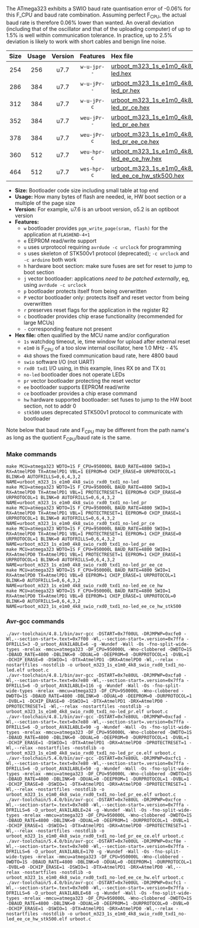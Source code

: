The ATmega323 exhibits a SWIO baud rate quantisation error of -0.06% for this F_CPU and baud rate combination. Assuming perfect F<sub>CPU</sub>, the actual baud rate is therefore 0.06% lower than wanted. An overall deviation (including that of the oscillator and that of the uploading computer) of up to 1.5% is well within communication tolerance. In practice, up to 2.5% deviation is likely to work with short cables and benign line noise.

|Size|Usage|Version|Features|Hex file|
|:-:|:-:|:-:|:-:|:--|
|254|256|u7.7|`w-u-jpr--`|[urboot_m323_1s_e1m0_4k8_swio_rxd0_txd1_no-led.hex](https://raw.githubusercontent.com/stefanrueger/urboot.hex/main/mcus/atmega323/watchdog_1_s/internal_oscillator_e-5.00%25/%2B1m000000_hz/%2B%2B%2B4k8_baud/uart0_rxd0_txd1/no-led/urboot_m323_1s_e1m0_4k8_swio_rxd0_txd1_no-led.hex)|
|286|384|u7.7|`w-u-jPr--`|[urboot_m323_1s_e1m0_4k8_swio_rxd0_txd1_no-led_pr.hex](https://raw.githubusercontent.com/stefanrueger/urboot.hex/main/mcus/atmega323/watchdog_1_s/internal_oscillator_e-5.00%25/%2B1m000000_hz/%2B%2B%2B4k8_baud/uart0_rxd0_txd1/no-led/urboot_m323_1s_e1m0_4k8_swio_rxd0_txd1_no-led_pr.hex)|
|312|384|u7.7|`w-u-jPr-c`|[urboot_m323_1s_e1m0_4k8_swio_rxd0_txd1_no-led_pr_ce.hex](https://raw.githubusercontent.com/stefanrueger/urboot.hex/main/mcus/atmega323/watchdog_1_s/internal_oscillator_e-5.00%25/%2B1m000000_hz/%2B%2B%2B4k8_baud/uart0_rxd0_txd1/no-led/urboot_m323_1s_e1m0_4k8_swio_rxd0_txd1_no-led_pr_ce.hex)|
|352|384|u7.7|`weu-jPr--`|[urboot_m323_1s_e1m0_4k8_swio_rxd0_txd1_no-led_pr_ee.hex](https://raw.githubusercontent.com/stefanrueger/urboot.hex/main/mcus/atmega323/watchdog_1_s/internal_oscillator_e-5.00%25/%2B1m000000_hz/%2B%2B%2B4k8_baud/uart0_rxd0_txd1/no-led/urboot_m323_1s_e1m0_4k8_swio_rxd0_txd1_no-led_pr_ee.hex)|
|378|384|u7.7|`weu-jPr-c`|[urboot_m323_1s_e1m0_4k8_swio_rxd0_txd1_no-led_pr_ee_ce.hex](https://raw.githubusercontent.com/stefanrueger/urboot.hex/main/mcus/atmega323/watchdog_1_s/internal_oscillator_e-5.00%25/%2B1m000000_hz/%2B%2B%2B4k8_baud/uart0_rxd0_txd1/no-led/urboot_m323_1s_e1m0_4k8_swio_rxd0_txd1_no-led_pr_ee_ce.hex)|
|360|512|u7.7|`weu-hpr-c`|[urboot_m323_1s_e1m0_4k8_swio_rxd0_txd1_no-led_ee_ce_hw.hex](https://raw.githubusercontent.com/stefanrueger/urboot.hex/main/mcus/atmega323/watchdog_1_s/internal_oscillator_e-5.00%25/%2B1m000000_hz/%2B%2B%2B4k8_baud/uart0_rxd0_txd1/no-led/urboot_m323_1s_e1m0_4k8_swio_rxd0_txd1_no-led_ee_ce_hw.hex)|
|464|512|u7.7|`wes-hpr-c`|[urboot_m323_1s_e1m0_4k8_swio_rxd0_txd1_no-led_ee_ce_hw_stk500.hex](https://raw.githubusercontent.com/stefanrueger/urboot.hex/main/mcus/atmega323/watchdog_1_s/internal_oscillator_e-5.00%25/%2B1m000000_hz/%2B%2B%2B4k8_baud/uart0_rxd0_txd1/no-led/urboot_m323_1s_e1m0_4k8_swio_rxd0_txd1_no-led_ee_ce_hw_stk500.hex)|

- **Size:** Bootloader code size including small table at top end
- **Usage:** How many bytes of flash are needed, ie, HW boot section or a multiple of the page size
- **Version:** For example, u7.6 is an urboot version, o5.2 is an optiboot version
- **Features:**
  + `w` bootloader provides `pgm_write_page(sram, flash)` for the application at `FLASHEND-4+1`
  + `e` EEPROM read/write support
  + `u` uses urprotocol requiring `avrdude -c urclock` for programming
  + `s` uses skeleton of STK500v1 protocol (deprecated); `-c urclock` and `-c arduino` both work
  + `h` hardware boot section: make sure fuses are set for reset to jump to boot section
  + `j` vector bootloader: applications *need to be patched externally*, eg, using `avrdude -c urclock`
  + `p` bootloader protects itself from being overwritten
  + `P` vector bootloader only: protects itself and reset vector from being overwritten
  + `r` preserves reset flags for the application in the register R2
  + `c` bootloader provides chip erase functionality (recommended for large MCUs)
  + `-` corresponding feature not present
- **Hex file:** often qualified by the MCU name and/or configuration
  + `1s` watchdog timeout, ie, time window for upload after external reset
  + `e1m0` is F<sub>CPU</sub> of a too slow internal oscillator, here 1.0 MHz - 4%
  + `4k8` shows the fixed communication baud rate, here 4800 baud
  + `swio` software I/O (not UART)
  + `rxd0 txd1` I/O using, in this example, lines RX `D0` and TX `D1`
  + `no-led` bootloader does not operate LEDs
  + `pr` vector bootloader protecting the reset vector
  + `ee` bootloader supports EEPROM read/write
  + `ce` bootloader provides a chip erase command
  + `hw` hardware supported bootloader: set fuses to jump to the HW boot section, not to addr 0
  + `stk500` uses deprecated STK500v1 protocol to communicate with bootloader


Note below that baud rate and F<sub>CPU</sub> may be different from the path name's as long as the quotient F<sub>CPU</sub>/baud rate is the same.

### Make commands
```
make MCU=atmega323 WDTO=1S F_CPU=950000L BAUD_RATE=4800 SWIO=1 RX=AtmelPD0 TX=AtmelPD1 VBL=1 EEPROM=0 CHIP_ERASE=0 URPROTOCOL=1 BLINK=0 AUTOFRILLS=0,6,4,3,2 NAME=urboot_m323_1s_e1m0_4k8_swio_rxd0_txd1_no-led
make MCU=atmega323 WDTO=1S F_CPU=950000L BAUD_RATE=4800 SWIO=1 RX=AtmelPD0 TX=AtmelPD1 VBL=1 PROTECTRESET=1 EEPROM=0 CHIP_ERASE=0 URPROTOCOL=1 BLINK=0 AUTOFRILLS=0,6,4,3,2 NAME=urboot_m323_1s_e1m0_4k8_swio_rxd0_txd1_no-led_pr
make MCU=atmega323 WDTO=1S F_CPU=950000L BAUD_RATE=4800 SWIO=1 RX=AtmelPD0 TX=AtmelPD1 VBL=1 PROTECTRESET=1 EEPROM=0 CHIP_ERASE=1 URPROTOCOL=1 BLINK=0 AUTOFRILLS=0,6,4,3,2 NAME=urboot_m323_1s_e1m0_4k8_swio_rxd0_txd1_no-led_pr_ce
make MCU=atmega323 WDTO=1S F_CPU=950000L BAUD_RATE=4800 SWIO=1 RX=AtmelPD0 TX=AtmelPD1 VBL=1 PROTECTRESET=1 EEPROM=1 CHIP_ERASE=0 URPROTOCOL=1 BLINK=0 AUTOFRILLS=0,6,4,3,2 NAME=urboot_m323_1s_e1m0_4k8_swio_rxd0_txd1_no-led_pr_ee
make MCU=atmega323 WDTO=1S F_CPU=950000L BAUD_RATE=4800 SWIO=1 RX=AtmelPD0 TX=AtmelPD1 VBL=1 PROTECTRESET=1 EEPROM=1 CHIP_ERASE=1 URPROTOCOL=1 BLINK=0 AUTOFRILLS=0,6,4,3,2 NAME=urboot_m323_1s_e1m0_4k8_swio_rxd0_txd1_no-led_pr_ee_ce
make MCU=atmega323 WDTO=1S F_CPU=950000L BAUD_RATE=4800 SWIO=1 RX=AtmelPD0 TX=AtmelPD1 VBL=0 EEPROM=1 CHIP_ERASE=1 URPROTOCOL=1 BLINK=0 AUTOFRILLS=0,6,4,3,2 NAME=urboot_m323_1s_e1m0_4k8_swio_rxd0_txd1_no-led_ee_ce_hw
make MCU=atmega323 WDTO=1S F_CPU=950000L BAUD_RATE=4800 SWIO=1 RX=AtmelPD0 TX=AtmelPD1 VBL=0 EEPROM=1 CHIP_ERASE=1 URPROTOCOL=0 BLINK=0 AUTOFRILLS=0,6,4,3,2 NAME=urboot_m323_1s_e1m0_4k8_swio_rxd0_txd1_no-led_ee_ce_hw_stk500
```

### Avr-gcc commands
```
./avr-toolchain/4.8.1/bin/avr-gcc -DSTART=0x7f00UL -DRJMPWP=0xcfe0 -Wl,--section-start=.text=0x7f00 -Wl,--section-start=.version=0x7ffa -DFRILLS=3 -D_urboot_AVAILABLE=6 -g -Wundef -Wall -Os -fno-split-wide-types -mrelax -mmcu=atmega323 -DF_CPU=950000L -Wno-clobbered -DWDTO=1S -DBAUD_RATE=4800 -DBLINK=0 -DDUAL=0 -DEEPROM=0 -DURPROTOCOL=1 -DVBL=1 -DCHIP_ERASE=0 -DSWIO=1 -DTX=AtmelPD1 -DRX=AtmelPD0 -Wl,--relax -nostartfiles -nostdlib -o urboot_m323_1s_e1m0_4k8_swio_rxd0_txd1_no-led.elf urboot.c
./avr-toolchain/4.8.1/bin/avr-gcc -DSTART=0x7e80UL -DRJMPWP=0xcfa0 -Wl,--section-start=.text=0x7e80 -Wl,--section-start=.version=0x7ffa -DFRILLS=6 -D_urboot_AVAILABLE=116 -g -Wundef -Wall -Os -fno-split-wide-types -mrelax -mmcu=atmega323 -DF_CPU=950000L -Wno-clobbered -DWDTO=1S -DBAUD_RATE=4800 -DBLINK=0 -DDUAL=0 -DEEPROM=0 -DURPROTOCOL=1 -DVBL=1 -DCHIP_ERASE=0 -DSWIO=1 -DTX=AtmelPD1 -DRX=AtmelPD0 -DPROTECTRESET=1 -Wl,--relax -nostartfiles -nostdlib -o urboot_m323_1s_e1m0_4k8_swio_rxd0_txd1_no-led_pr.elf urboot.c
./avr-toolchain/4.8.1/bin/avr-gcc -DSTART=0x7e80UL -DRJMPWP=0xcfad -Wl,--section-start=.text=0x7e80 -Wl,--section-start=.version=0x7ffa -DFRILLS=6 -D_urboot_AVAILABLE=90 -g -Wundef -Wall -Os -fno-split-wide-types -mrelax -mmcu=atmega323 -DF_CPU=950000L -Wno-clobbered -DWDTO=1S -DBAUD_RATE=4800 -DBLINK=0 -DDUAL=0 -DEEPROM=0 -DURPROTOCOL=1 -DVBL=1 -DCHIP_ERASE=1 -DSWIO=1 -DTX=AtmelPD1 -DRX=AtmelPD0 -DPROTECTRESET=1 -Wl,--relax -nostartfiles -nostdlib -o urboot_m323_1s_e1m0_4k8_swio_rxd0_txd1_no-led_pr_ce.elf urboot.c
./avr-toolchain/5.4.0/bin/avr-gcc -DSTART=0x7e80UL -DRJMPWP=0xcfc1 -Wl,--section-start=.text=0x7e80 -Wl,--section-start=.version=0x7ffa -DFRILLS=6 -D_urboot_AVAILABLE=50 -g -Wundef -Wall -Os -fno-split-wide-types -mrelax -mmcu=atmega323 -DF_CPU=950000L -Wno-clobbered -DWDTO=1S -DBAUD_RATE=4800 -DBLINK=0 -DDUAL=0 -DEEPROM=1 -DURPROTOCOL=1 -DVBL=1 -DCHIP_ERASE=0 -DSWIO=1 -DTX=AtmelPD1 -DRX=AtmelPD0 -DPROTECTRESET=1 -Wl,--relax -nostartfiles -nostdlib -o urboot_m323_1s_e1m0_4k8_swio_rxd0_txd1_no-led_pr_ee.elf urboot.c
./avr-toolchain/5.4.0/bin/avr-gcc -DSTART=0x7e80UL -DRJMPWP=0xcfce -Wl,--section-start=.text=0x7e80 -Wl,--section-start=.version=0x7ffa -DFRILLS=6 -D_urboot_AVAILABLE=24 -g -Wundef -Wall -Os -fno-split-wide-types -mrelax -mmcu=atmega323 -DF_CPU=950000L -Wno-clobbered -DWDTO=1S -DBAUD_RATE=4800 -DBLINK=0 -DDUAL=0 -DEEPROM=1 -DURPROTOCOL=1 -DVBL=1 -DCHIP_ERASE=1 -DSWIO=1 -DTX=AtmelPD1 -DRX=AtmelPD0 -DPROTECTRESET=1 -Wl,--relax -nostartfiles -nostdlib -o urboot_m323_1s_e1m0_4k8_swio_rxd0_txd1_no-led_pr_ee_ce.elf urboot.c
./avr-toolchain/5.4.0/bin/avr-gcc -DSTART=0x7e00UL -DRJMPWP=0xcf8e -Wl,--section-start=.text=0x7e00 -Wl,--section-start=.version=0x7ffa -DFRILLS=6 -D_urboot_AVAILABLE=170 -g -Wundef -Wall -Os -fno-split-wide-types -mrelax -mmcu=atmega323 -DF_CPU=950000L -Wno-clobbered -DWDTO=1S -DBAUD_RATE=4800 -DBLINK=0 -DDUAL=0 -DEEPROM=1 -DURPROTOCOL=1 -DVBL=0 -DCHIP_ERASE=1 -DSWIO=1 -DTX=AtmelPD1 -DRX=AtmelPD0 -Wl,--relax -nostartfiles -nostdlib -o urboot_m323_1s_e1m0_4k8_swio_rxd0_txd1_no-led_ee_ce_hw.elf urboot.c
./avr-toolchain/5.4.0/bin/avr-gcc -DSTART=0x7e00UL -DRJMPWP=0xcfc1 -Wl,--section-start=.text=0x7e00 -Wl,--section-start=.version=0x7ffa -DFRILLS=6 -D_urboot_AVAILABLE=68 -g -Wundef -Wall -Os -fno-split-wide-types -mrelax -mmcu=atmega323 -DF_CPU=950000L -Wno-clobbered -DWDTO=1S -DBAUD_RATE=4800 -DBLINK=0 -DDUAL=0 -DEEPROM=1 -DURPROTOCOL=0 -DVBL=0 -DCHIP_ERASE=1 -DSWIO=1 -DTX=AtmelPD1 -DRX=AtmelPD0 -Wl,--relax -nostartfiles -nostdlib -o urboot_m323_1s_e1m0_4k8_swio_rxd0_txd1_no-led_ee_ce_hw_stk500.elf urboot.c
```

